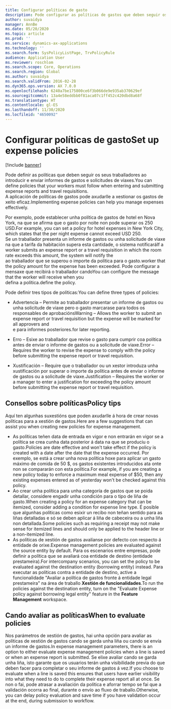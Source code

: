 ```yaml
---
title: Configurar políticas de gasto
description: Pode configurar as políticas de gastos que deben seguir os seus traballadores ao introducir e enviar informes de gastos e solicitudes de viaxes en Microsoft Dynamics 365 Finance.
author: suvaidya
manager: AnnBe
ms.date: 05/20/2020
ms.topic: article
ms.prod: ''
ms.service: dynamics-ax-applications
ms.technology: ''
ms.search.form: SysPolicyListPage, TrvPolicyRule
audience: Application User
ms.reviewer: roschlom
ms.search.scope: Core, Operations
ms.search.region: Global
ms.author: suvaidya
ms.search.validFrom: 2016-02-28
ms.dyn365.ops.version: AX 7.0.0
ms.openlocfilehash: 6240a7be175800ce6f3b066de9e935ab370629ef
ms.sourcegitcommit: 13a4e58eddbb0f81aca07c1ff452c420dbd8a68f
ms.translationtype: HT
ms.contentlocale: gl-ES
ms.lasthandoff: 11/30/2020
ms.locfileid: "4650092"
---
```

# <a name="set-up-expense-policies"></a><span data-ttu-id="242e4-103">Configurar políticas de gasto</span><span class="sxs-lookup"><span data-stu-id="242e4-103">Set up expense policies</span></span>

[!include [banner](../includes/banner.md)]

<span data-ttu-id="242e4-104">Pode definir as políticas que deben seguir os seus traballadores ao introducir e enviar informes de gastos e solicitudes de viaxes.</span><span class="sxs-lookup"><span data-stu-id="242e4-104">You can define policies that your workers must follow when entering and submitting expense reports and travel requisitions.</span></span>         
<span data-ttu-id="242e4-105">A aplicación de políticas de gastos pode axudarlle a xestionar os gastos de xeito eficaz.</span><span class="sxs-lookup"><span data-stu-id="242e4-105">Implementing expense policies can help you manage expenses effectively.</span></span>         

<span data-ttu-id="242e4-106">Por exemplo, pode establecer unha política de gastos de hotel en Nova York, na que se afirma que o gasto por noite non pode superar os 250 USD.</span><span class="sxs-lookup"><span data-stu-id="242e4-106">For example, you can set a policy for hotel expenses in New York City, which states that the per night expense cannot exceed USD 250.</span></span>       
<span data-ttu-id="242e4-107">Se un traballador presenta un informe de gastos ou unha solicitude de viaxe na que a tarifa da habitación supera esta cantidade, o sistema notificará</span><span class="sxs-lookup"><span data-stu-id="242e4-107">If a worker submits an expense report or a travel requisition in which the room rate exceeds this amount, the system will notify the</span></span>        
<span data-ttu-id="242e4-108">ao traballador que se superou o importe da política para o gasto.</span><span class="sxs-lookup"><span data-stu-id="242e4-108">worker that the policy amount for the expense has been exceeded.</span></span> <span data-ttu-id="242e4-109">Pode configurar a mensaxe que recibirá o traballador cando</span><span class="sxs-lookup"><span data-stu-id="242e4-109">You can configure the message that the worker will receive when you</span></span>        
<span data-ttu-id="242e4-110">defina a política.</span><span class="sxs-lookup"><span data-stu-id="242e4-110">define the policy.</span></span>      
        
<span data-ttu-id="242e4-111">Pode definir tres tipos de políticas:</span><span class="sxs-lookup"><span data-stu-id="242e4-111">You can define three types of policies:</span></span>         
        
- <span data-ttu-id="242e4-112">Advertencia – Permite ao traballador presentar un informe de gastos ou unha solicitude de viaxe pero o gasto marcarase para todos os responsables de aprobacións</span><span class="sxs-lookup"><span data-stu-id="242e4-112">Warning – Allows the worker to submit an expense report or travel requisition but the expense will be marked for all approvers and</span></span>        
  <span data-ttu-id="242e4-113">e para informes posteriores.</span><span class="sxs-lookup"><span data-stu-id="242e4-113">for later reporting.</span></span>        

- <span data-ttu-id="242e4-114">Erro – Esixe ao traballador que revise o gasto para cumprir coa política antes de enviar o informe de gastos ou a solicitude de viaxe.</span><span class="sxs-lookup"><span data-stu-id="242e4-114">Error – Requires the worker to revise the expense to comply with the policy before submitting the expense report or travel requisition.</span></span>       
 
 - <span data-ttu-id="242e4-115">Xustificación – Require que o traballador ou un xestor introduza unha xustificación por superar o importe da política antes de enviar o informe de gastos ou a solicitude de viaxe.</span><span class="sxs-lookup"><span data-stu-id="242e4-115">Justification – Requires the worker or a manager to enter a justification for exceeding the policy amount before submitting the expense report or travel requisition.</span></span>        

## <a name="policy-tips"></a><span data-ttu-id="242e4-116">Consellos sobre políticas</span><span class="sxs-lookup"><span data-stu-id="242e4-116">Policy tips</span></span>
<span data-ttu-id="242e4-117">Aquí ten algunhas suxestións que poden axudarlle á hora de crear novas políticas para a xestión de gastos.</span><span class="sxs-lookup"><span data-stu-id="242e4-117">Here are a few suggestions that can assist you when creating new policies for expense management.</span></span> 
* <span data-ttu-id="242e4-118">As políticas teñen data de entrada en vigor e non entrarán en vigor se a política se crea cunha data posterior á data na que se produciu o gasto.</span><span class="sxs-lookup"><span data-stu-id="242e4-118">Policies are date effective and won't take effect if the policy is created with a date after the date that the expense occurred.</span></span> <span data-ttu-id="242e4-119">Por exemplo, se está a crear unha nova política hoxe para aplicar un gasto máximo de comida de 50 $, os gastos existentes introducidos ata onte non se compararán con esta política.</span><span class="sxs-lookup"><span data-stu-id="242e4-119">For example, if you are creating a new policy today to enforce a maximum meal expense of $50, then any existing expenses entered as of yesterday won't be checked against this policy.</span></span>
* <span data-ttu-id="242e4-120">Ao crear unha política para unha categoría de gastos que se poida detallar, considere engadir unha condición para o tipo de liña de gasto.</span><span class="sxs-lookup"><span data-stu-id="242e4-120">When creating a policy for an expense category that can be itemized, consider adding a condition for expense line type.</span></span> <span data-ttu-id="242e4-121">É posible que algunhas políticas como esixir un recibo non teñan sentido para as liñas detalladas e só se deben aplicar á liña de cabeceira ou a unha liña non detallada.</span><span class="sxs-lookup"><span data-stu-id="242e4-121">Some policies such as requiring a receipt may not make sense for itemized lines and should only be applied to the header line or a non-itemized line.</span></span> 
* <span data-ttu-id="242e4-122">As políticas de xestión de gastos avalíanse por defecto con respecto á entidade de orixe.</span><span class="sxs-lookup"><span data-stu-id="242e4-122">Expense management policies are evaluated against the source entity by default.</span></span> <span data-ttu-id="242e4-123">Para os escenarios entre empresas, pode definir a política que se avaliará coa entidade de destino (entidade prestameira).</span><span class="sxs-lookup"><span data-stu-id="242e4-123">For intercompany scenarios, you can set the policy to be evaluated against the destination entity (borrowing entity) instead.</span></span> <span data-ttu-id="242e4-124">Para executar as políticas contra a entidade de destino, active a funcionalidade "Avaliar a política de gastos fronte á entidade legal prestameira" na área de traballo **Xestión de funcionalidades**.</span><span class="sxs-lookup"><span data-stu-id="242e4-124">To run the policies against the destination entity, turn on the "Evaluate Expense policy against borrowing legal entity" feature in the **Feature Management** workspace.</span></span>

## <a name="when-to-evaluate-policies"></a><span data-ttu-id="242e4-125">Cando avaliar as políticas</span><span class="sxs-lookup"><span data-stu-id="242e4-125">When to evaluate policies</span></span>

<span data-ttu-id="242e4-126">Nos parámetros de xestión de gastos, hai unha opción para avaliar as políticas de xestión de gastos cando se garda unha liña ou cando se envía un informe de gastos.</span><span class="sxs-lookup"><span data-stu-id="242e4-126">In expense management parameters, there is an option to either evaluate expense management policies when a line is saved or when an expense report is submitted.</span></span> <span data-ttu-id="242e4-127">Se elixe avaliar cando se garda unha liña, isto garante que os usuarios terán unha visibilidade previa do que deben facer para completar o seu informe de gastos á vez.</span><span class="sxs-lookup"><span data-stu-id="242e4-127">If you choose to evaluate when a line is saved this ensures that users have earlier visibility into what they need to do to complete their expense report all at once.</span></span> <span data-ttu-id="242e4-128">Se non o fai, pode atrasar a avaliación da política e aforrar tempo se fai que a validación ocorra ao final, durante o envío ao fluxo de traballo.</span><span class="sxs-lookup"><span data-stu-id="242e4-128">Otherwise, you can delay policy evaluation and save time if you have validation occur at the end, during submission to workflow.</span></span>
